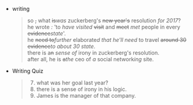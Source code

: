 * writing  

    > so ~~,~~ what ~~is~~*was* zuckerberg's ~~new year's~~ resolution *for
    > 2017*?  
    > he wrote *:* 'to *have visited* ~~visit~~ and ~~meet~~ *met* people in
    > every ~~evidence~~*state*'.  
    > he ~~need to~~*further* elaborate*d that he'll need* to travel
    > ~~around 30 evidence~~*to about 30 state*.  
    > there is a~~n~~ *sense of* irony in zuckerberg's resolution.  
    > after all, he is ~~a~~*the* ceo of *a* social network*ing* site.

* Writing Quiz  
     
    > 7. what was her goal last year?
    > 8. there is a sense of irony in his logic.
    > 9. James is the manager of that company.


